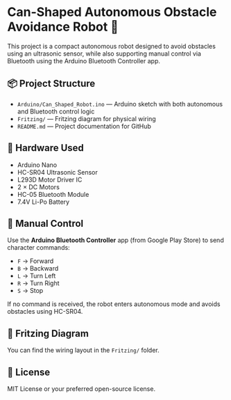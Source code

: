 # Can-Shaped Autonomous Obstacle Avoidance Robot 🤖

This project is a compact autonomous robot designed to avoid obstacles using an ultrasonic sensor,
while also supporting manual control via Bluetooth using the Arduino Bluetooth Controller app.

## 📦 Project Structure

- `Arduino/Can_Shaped_Robot.ino` — Arduino sketch with both autonomous and Bluetooth control logic
- `Fritzing/` — Fritzing diagram for physical wiring
- `README.md` — Project documentation for GitHub

## 🧰 Hardware Used

- Arduino Nano
- HC-SR04 Ultrasonic Sensor
- L293D Motor Driver IC
- 2 × DC Motors
- HC-05 Bluetooth Module
- 7.4V Li-Po Battery

## 📲 Manual Control

Use the **Arduino Bluetooth Controller** app (from Google Play Store) to send character commands:
- `F` → Forward
- `B` → Backward
- `L` → Turn Left
- `R` → Turn Right
- `S` → Stop

If no command is received, the robot enters autonomous mode and avoids obstacles using HC-SR04.

## 🔌 Fritzing Diagram

You can find the wiring layout in the `Fritzing/` folder.

## 📜 License

MIT License or your preferred open-source license.
